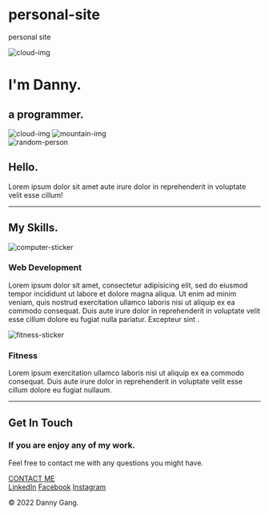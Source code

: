 # personal-site
personal site
<!DOCTYPE html>
<html lang="en" dir="ltr">
  <head>
    <meta charset="utf-8">
    <title>Danny Gang</title>
    <link rel="stylesheet" href="css/styles.css">
    <link rel="icon" href="favicon.ico">
    <link rel="preconnect" href="https://fonts.googleapis.com">
<link rel="preconnect" href="https://fonts.gstatic.com" crossorigin>
<link href="https://fonts.googleapis.com/css2?family=Merriweather:ital@1&family=Montserrat&family=Sacramento&display=swap" rel="stylesheet">
  </head>
  <body>
  <div class="top-container">
    <img class="top-cloud" src="images/cloud.png" alt="cloud-img">
    <h1>I'm Danny.</h1>
    <h2>a <span class="pro">pro</span>grammer.</h2>
    <img class="bottom-cloud" src="images/cloud.png" alt="cloud-img">
    <img src="images/mountain.png" alt="mountain-img">
  </div>
  <div class="middle-container">
    <div class="profile">
      <img class="random-guy"src="images/random-asian-guy.gif" alt="random-person">
      <h2>Hello.</h2>
      <p> Lorem ipsum dolor sit amet aute irure dolor in reprehenderit in voluptate velit esse cillum!</p>
    </div>
    <hr>
    <div class="skills">
      <h2>My Skills.</h2>
      <div class="skill-row">
        <img class="computer-skills" src="images/slapping-computer.gif" alt="computer-sticker">
        <h3>Web Development</h3>
        <p class="web-development-description">Lorem ipsum dolor sit amet, consectetur adipisicing elit, sed do eiusmod tempor incididunt ut labore et dolore magna aliqua. Ut enim ad minim veniam, quis nostrud exercitation ullamco laboris nisi ut aliquip ex ea commodo consequat. Duis aute irure dolor in reprehenderit in voluptate velit esse cillum dolore eu fugiat nulla pariatur. Excepteur sint .</p>
      </div>
      <div class="skill-row">
        <img class="fitness-skills" src="images/squidward-fitness.gif" alt="fitness-sticker">
        <h3>Fitness</h3>
        <p class="fitness-description"> Lorem ipsum exercitation ullamco laboris nisi ut aliquip ex ea commodo consequat. Duis aute irure dolor in reprehenderit in voluptate velit esse cillum dolore eu fugiat nullaum.</p>
      </div>
    </div>
    <hr>
    <div class="contact-me">
      <h2>Get In Touch</h2>
      <h3>If you are enjoy any of my work.</h3>
      <p class="contact-message">Feel free to contact me with any questions you might have.</p>
      <a class="btn" href="mailto:name@email.com">CONTACT ME</a>
    </div>
  </div>


  <div class="bottom-container">
    <a class="footer-link" href="https://www.linkedin.com/in/daniel-gang-1004341b4/">LinkedIn</a>
    <a class="footer-link" href="https://www.facebook.com/daniel.gang.3956">Facebook</a>
    <a class="footer-link" href="https://www.instagram.com/dannny.etc/">Instagram</a>
    <p class="copyright">© 2022 Danny Gang.</p>
  </div>

  </body>
</html>

